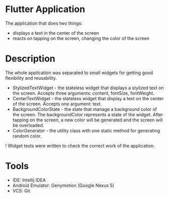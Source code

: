 # Flutter Application

The application that does two things:
 - displays a text in the center of the screen
 - reacts on tapping on the screen, changing the color of the screen 

# Description
The whole application was separated to small widgets for getting good flexibility and reusability.
 - StylizedTextWidget - the stateless widget that displays a stylized text on the screen. Accepts three arguments: content, fontSize, fontWeight.
 - CenterTextWidget - the stateless widget that display a text on the center of the screen. Accepts one argument: text.
 - BackgroundColorState - the state that manage a background color of the screen. The backgroundColor represents a state of the widget. 
                          After tapping on the screen, a new color will be generated and the screen will be overloaded.
 - ColorGenerator - the utility class with one static method for generating random color.
 
 ! Widget tests were written to check the correct work of the application.
 
# Tools
 - IDE: Intellij IDEA
 - Android Emulator: Genymotion (Google Nexus 5)
 - VCS: Git

 
 

